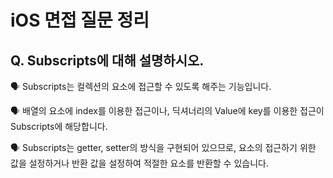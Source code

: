 # iOS 면접 질문 정리

## Q. Subscripts에 대해 설명하시오.

🗣️ Subscripts는 컬렉션의 요소에 접근할 수 있도록 해주는 기능입니다.

🗣️ 배열의 요소에 index를 이용한 접근이나, 딕셔너리의 Value에 key를 이용한 접근이 Subscripts에 해당합니다.

🗣️ Subscripts는 getter, setter의 방식을 구현되어 있으므로, 요소의 접근하기 위한 값을 설정하거나 반환 값을 설정하여 적절한 요소를 반환할 수 있습니다.
